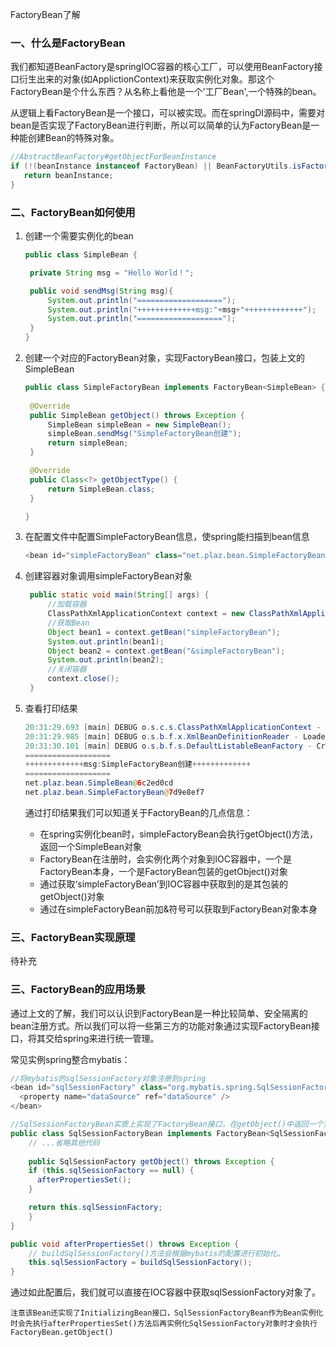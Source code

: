 FactoryBean了解

### 一、什么是FactoryBean

我们都知道BeanFactory是springIOC容器的核心工厂，可以使用BeanFactory接口衍生出来的对象(如ApplictionContext)来获取实例化对象。那这个FactoryBean是个什么东西？从名称上看他是一个'工厂Bean',一个特殊的bean。

从逻辑上看FactoryBean是一个接口，可以被实现。而在springDI源码中，需要对bean是否实现了FactoryBean进行判断，所以可以简单的认为FactoryBean是一种能创建Bean的特殊对象。

```java
//AbstractBeanFactory#getObjectForBeanInstance
if (!(beanInstance instanceof FactoryBean) || BeanFactoryUtils.isFactoryDereference(name)) {
   return beanInstance;
}
```

### 二、FactoryBean如何使用

1. 创建一个需要实例化的bean

   ```java
   public class SimpleBean {
   
   	private String msg = "Hello World！";
   
   	public void sendMsg(String msg){
   		System.out.println("===================");
   		System.out.println("+++++++++++++msg:"+msg+"+++++++++++++");
   		System.out.println("===================");
   	}
   }
   
   ```

2. 创建一个对应的FactoryBean对象，实现FactoryBean接口，包装上文的SimpleBean

   ```java
   public class SimpleFactoryBean implements FactoryBean<SimpleBean> {
   	
   	@Override
   	public SimpleBean getObject() throws Exception {
   		SimpleBean simpleBean = new SimpleBean();
   		simpleBean.sendMsg("SimpleFactoryBean创建");
   		return simpleBean;
   	}
   
   	@Override
   	public Class<?> getObjectType() {
   		return SimpleBean.class;
   	}
   
   }
   ```

3. 在配置文件中配置SimpleFactoryBean信息，使spring能扫描到bean信息

   ```java
   <bean id="simpleFactoryBean" class="net.plaz.bean.SimpleFactoryBean"></bean>
   ```

4. 创建容器对象调用simpleFactoryBean对象

   ```java
   	public static void main(String[] args) {
   		//加载容器
   		ClassPathXmlApplicationContext context = new ClassPathXmlApplicationContext("config.xml");
   		//获取Bean
   		Object bean1 = context.getBean("simpleFactoryBean");
   		System.out.println(bean1);
   		Object bean2 = context.getBean("&simpleFactoryBean");
   		System.out.println(bean2);
   		//关闭容器
   		context.close();
   	}
   ```

5. 查看打印结果

   ```java
   20:31:29.693 [main] DEBUG o.s.c.s.ClassPathXmlApplicationContext - Refreshing org.springframework.context.support.ClassPathXmlApplicationContext@13526e59
   20:31:29.985 [main] DEBUG o.s.b.f.x.XmlBeanDefinitionReader - Loaded 1 bean definitions from class path resource [config.xml]
   20:31:30.101 [main] DEBUG o.s.b.f.s.DefaultListableBeanFactory - Creating shared instance of singleton bean 'simpleFactoryBean'
   ===================
   +++++++++++++msg:SimpleFactoryBean创建+++++++++++++
   ===================
   net.plaz.bean.SimpleBean@6c2ed0cd
   net.plaz.bean.SimpleFactoryBean@7d9e8ef7
   ```

   通过打印结果我们可以知道关于FactoryBean的几点信息：

   - 在spring实例化bean时，simpleFactoryBean会执行getObject()方法，返回一个SimpleBean对象
   - FactoryBean在注册时，会实例化两个对象到IOC容器中，一个是FactoryBean本身，一个是FactoryBean包装的getObject()对象
   - 通过获取‘simpleFactoryBean’到IOC容器中获取到的是其包装的getObject()对象
   - 通过在simpleFactoryBean前加&符号可以获取到FactoryBean对象本身

### 三、FactoryBean实现原理

待补充

### 三、FactoryBean的应用场景

通过上文的了解，我们可以认识到FactoryBean是一种比较简单、安全隔离的bean注册方式。所以我们可以将一些第三方的功能对象通过实现FactoryBean接口，将其交给spring来进行统一管理。

常见实例spring整合mybatis：

```java
//将mybatis的sqlSessionFactory对象注册到spring
<bean id="sqlSessionFactory" class="org.mybatis.spring.SqlSessionFactoryBean">
  <property name="dataSource" ref="dataSource" />
</bean>

//SqlSessionFactoryBean实质上实现了FactoryBean接口，在getObject()中返回一个实例对象
public class SqlSessionFactoryBean implements FactoryBean<SqlSessionFactory>, InitializingBean, ApplicationListener<ApplicationEvent> {
	// ...省略其他代码
	
	public SqlSessionFactory getObject() throws Exception {
	if (this.sqlSessionFactory == null) {
	  afterPropertiesSet();
	}

	return this.sqlSessionFactory;
	}
}

public void afterPropertiesSet() throws Exception {
    // buildSqlSessionFactory()方法会根据mybatis的配置进行初始化。
	this.sqlSessionFactory = buildSqlSessionFactory();
}

```

通过如此配置后，我们就可以直接在IOC容器中获取sqlSessionFactory对象了。

```
注意该Bean还实现了InitializingBean接口，SqlSessionFactoryBean作为Bean实例化时会先执行afterPropertiesSet()方法后再实例化SqlSessionFactory对象时才会执行FactoryBean.getObject()
```

